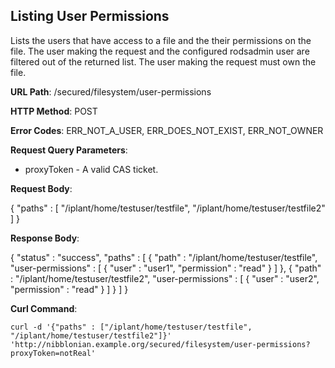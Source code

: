 Listing User Permissions
------------------------

Lists the users that have access to a file and the their permissions on the file. The user making the request and the configured rodsadmin user are filtered out of the returned list. The user making the request must own the file.

__URL Path__: /secured/filesystem/user-permissions

__HTTP Method__: POST

__Error Codes__: ERR_NOT_A_USER, ERR_DOES_NOT_EXIST, ERR_NOT_OWNER

__Request Query Parameters__:

* proxyToken - A valid CAS ticket.

__Request Body__:

  {
    "paths" : [
      "/iplant/home/testuser/testfile",
      "/iplant/home/testuser/testfile2"
    ]
  }

__Response Body__:

  {
        "status" : "success",
        "paths" : [
            {
               "path" : "/iplant/home/testuser/testfile",
               "user-permissions" : [
                   {
                       "user" : "user1",
                       "permission" : "read"
                   }
               ]
            },
            {
                "path" : "/iplant/home/testuser/testfile2",
                "user-permissions" : [
                    {
                        "user" : "user2",
                        "permission" : "read"
                    }
                ]
            }
        ]
    }


__Curl Command__:

    curl -d '{"paths" : ["/iplant/home/testuser/testfile", "/iplant/home/testuser/testfile2"]}' 'http://nibblonian.example.org/secured/filesystem/user-permissions?proxyToken=notReal'
